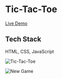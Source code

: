 # Tic-Tac-Toe

[Live Demo](https://tic-tac-toe-by-manash.vercel.app/)

## Tech Stack
HTML, CSS, JavaScript

![Tic-Tac-Toe](https://github.com/Man0sh-r0y/Tic-Tac-Toe/assets/96605313/496df067-3d0b-4b19-b493-1949200642dd)

![New Game](https://github.com/Man0sh-r0y/Tic-Tac-Toe/assets/96605313/1072435e-b9a2-46cf-957b-395c9fa41746)

